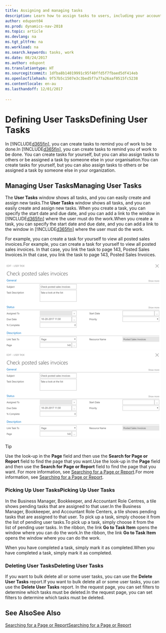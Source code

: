 ```yaml
---
title: Assigning and managing tasks
description: Learn how to assign tasks to users, including your accountant, in Dynamics NAV
author: edupont04
ms.prod: dynamics-nav-2018
ms.topic: article
ms.devlang: na
ms.tgt_pltfrm: na
ms.workload: na
ms.search.keywords: tasks, work
ms.date: 08/24/2017
ms.author: edupont
ms.translationtype: HT
ms.sourcegitcommit: 1dfba8b14019991c95f40ffd5f7fbaed5df414eb
ms.openlocfilehash: 9f57b5c1507e3c3bed5f7a77a26aaf0515fc5238
ms.contentlocale: en-au
ms.lasthandoff: 12/01/2017

---
```

# <a name="defining-user-tasks"></a><span data-ttu-id="fe768-103">Defining User Tasks</span><span class="sxs-lookup"><span data-stu-id="fe768-103">Defining User Tasks</span></span>
<span data-ttu-id="fe768-104">In [!INCLUDE[d365fin](includes/d365fin_md.md)], you can create tasks to remind you of work to be done.</span><span class="sxs-lookup"><span data-stu-id="fe768-104">In [!INCLUDE[d365fin](includes/d365fin_md.md)], you can create tasks to remind you of work to be done.</span></span> <span data-ttu-id="fe768-105">You can create tasks for yourself, but you can also assign tasks to others or be assigned a task by someone else in your organisation.</span><span class="sxs-lookup"><span data-stu-id="fe768-105">You can create tasks for yourself, but you can also assign tasks to others or be assigned a task by someone else in your organization.</span></span>  

## <a name="managing-user-tasks"></a><span data-ttu-id="fe768-106">Managing User Tasks</span><span class="sxs-lookup"><span data-stu-id="fe768-106">Managing User Tasks</span></span>
<span data-ttu-id="fe768-107">The **User Tasks** window shows all tasks, and you can easily create and assign new tasks.</span><span class="sxs-lookup"><span data-stu-id="fe768-107">The **User Tasks** window shows all tasks, and you can easily create and assign new tasks.</span></span> <span data-ttu-id="fe768-108">When you create a task, you can specify the start date and due date, and you can add a link to the window in [!INCLUDE[d365fin](includes/d365fin_md.md)] where the user must do the work.</span><span class="sxs-lookup"><span data-stu-id="fe768-108">When you create a task, you can specify the start date and due date, and you can add a link to the window in [!INCLUDE[d365fin](includes/d365fin_md.md)] where the user must do the work.</span></span>  

<span data-ttu-id="fe768-109">For example, you can create a task for yourself to view all posted sales invoices.</span><span class="sxs-lookup"><span data-stu-id="fe768-109">For example, you can create a task for yourself to view all posted sales invoices.</span></span> <span data-ttu-id="fe768-110">In that case, you link the task to page 143, Posted Sales Invoices.</span><span class="sxs-lookup"><span data-stu-id="fe768-110">In that case, you link the task to page 143, Posted Sales Invoices.</span></span>  

<span data-ttu-id="fe768-111">![Example of a User Task](media/across-user-tasks/sample-user-task.png "Example of a user task")</span><span class="sxs-lookup"><span data-stu-id="fe768-111">![Example of a User Task](media/across-user-tasks/sample-user-task.png "Example of a user task")</span></span>

> [!TIP]  
>  <span data-ttu-id="fe768-112">Use the look-up in the **Page** field and then use the **Search for Page or Report** field to find the page that you want.</span><span class="sxs-lookup"><span data-stu-id="fe768-112">Use the look-up in the **Page** field and then use the **Search for Page or Report** field to find the page that you want.</span></span> <span data-ttu-id="fe768-113">For more information, see [Searching for a Page or Report](ui-search.md).</span><span class="sxs-lookup"><span data-stu-id="fe768-113">For more information, see [Searching for a Page or Report](ui-search.md).</span></span>  

### <a name="picking-up-user-tasks"></a><span data-ttu-id="fe768-114">Picking Up User Tasks</span><span class="sxs-lookup"><span data-stu-id="fe768-114">Picking Up User Tasks</span></span>
<span data-ttu-id="fe768-115">In the Business Manager, Bookkeeper, and Accountant Role Centres, a tile shows pending tasks that are assigned to that user.</span><span class="sxs-lookup"><span data-stu-id="fe768-115">In the Business Manager, Bookkeeper, and Accountant Role Centers, a tile shows pending tasks that are assigned to that user.</span></span> <span data-ttu-id="fe768-116">To pick up a task, simply choose it from the list of pending user tasks.</span><span class="sxs-lookup"><span data-stu-id="fe768-116">To pick up a task, simply choose it from the list of pending user tasks.</span></span> <span data-ttu-id="fe768-117">In the ribbon, the link **Go to Task Item** opens the window where you can do the work.</span><span class="sxs-lookup"><span data-stu-id="fe768-117">In the ribbon, the link **Go to Task Item** opens the window where you can do the work.</span></span>  

<span data-ttu-id="fe768-118">When you have completed a task, simply mark it as completed.</span><span class="sxs-lookup"><span data-stu-id="fe768-118">When you have completed a task, simply mark it as completed.</span></span>  

### <a name="deleting-user-tasks"></a><span data-ttu-id="fe768-119">Deleting User Tasks</span><span class="sxs-lookup"><span data-stu-id="fe768-119">Deleting User Tasks</span></span>
<span data-ttu-id="fe768-120">If you want to bulk delete all or some user tasks, you can use the **Delete User Tasks** report.</span><span class="sxs-lookup"><span data-stu-id="fe768-120">If you want to bulk delete all or some user tasks, you can use the **Delete User Tasks** report.</span></span> <span data-ttu-id="fe768-121">In the request page, you can set filters to determine which tasks must be deleted.</span><span class="sxs-lookup"><span data-stu-id="fe768-121">In the request page, you can set filters to determine which tasks must be deleted.</span></span>  

## <a name="see-also"></a><span data-ttu-id="fe768-122">See Also</span><span class="sxs-lookup"><span data-stu-id="fe768-122">See Also</span></span>
[<span data-ttu-id="fe768-123">Searching for a Page or Report</span><span class="sxs-lookup"><span data-stu-id="fe768-123">Searching for a Page or Report</span></span>](ui-search.md)  

